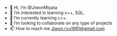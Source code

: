 - 👋 Hi, I’m @JiwonMiyata
- 👀 I’m interested in learning c++, SQL.
- 🌱 I’m currently learning c++.
- 💞️ I’m looking to collaborate on any type of projects
- 📫 How to reach me Jiwon.ryu1991@gmail.com

<!---
JiwonMiyata/JiwonMiyata is a ✨ special ✨ repository because its `README.md` (this file) appears on your GitHub profile.
You can click the Preview link to take a look at your changes.
--->
